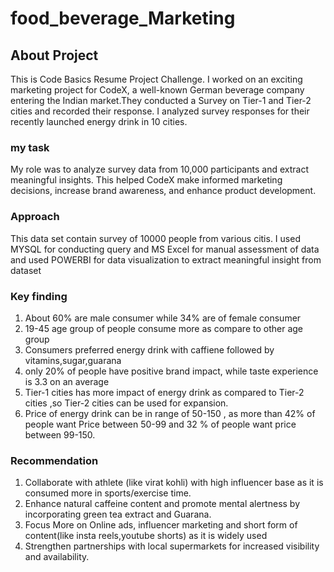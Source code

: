 # food_beverage_Marketing
## About Project
This is Code Basics Resume Project Challenge. I worked on an exciting marketing project for CodeX, a well-known German beverage company entering the Indian market.They conducted a  Survey on Tier-1 and Tier-2 cities and recorded their response. I analyzed survey responses for their recently launched energy drink in 10 cities.
 ### my task
 My role was to analyze survey data from 10,000 participants and extract meaningful insights. This helped CodeX make informed marketing decisions, increase brand awareness, and enhance product development.

### Approach
 This data set contain survey of 10000 people from various citis.  I used MYSQL for conducting query and  MS Excel for  manual assessment of data and used POWERBI for data visualization  to extract meaningful
 insight from dataset

 ### Key finding
  1) About 60% are male consumer while 34% are of female consumer
  2) 19-45 age group of people consume more  as compare to other age group
  3) Consumers preferred energy drink with caffiene followed by vitamins,sugar,guarana
  4) only 20%  of people have positive brand impact, while taste experience is  3.3 on an average
  5) Tier-1 cities has more impact of energy drink as compared to Tier-2 cities ,so Tier-2 cities can be used for expansion.
  6) Price of energy drink can be in range of 50-150 , as more than 42% of people want Price between 50-99 and 32 % of people want price between 99-150.

### Recommendation
1) Collaborate with athlete (like virat kohli) with high influencer base  as it  is consumed more in sports/exercise time.
2) Enhance natural caffeine content and promote mental alertness by incorporating green tea extract and Guarana.
3) Focus More on Online ads, influencer marketing and short form of content(like insta reels,youtube shorts) as it is widely used
4) Strengthen partnerships with local supermarkets for increased visibility and availability.
